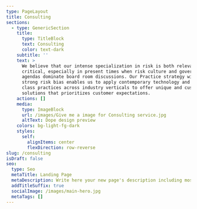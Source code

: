 ```yaml
---
type: PageLayout
title: Consulting
sections:
  - type: GenericSection
    title:
      type: TitleBlock
      text: Consulting
      color: text-dark
    subtitle: ''
    text: >
      We believe that our intense specialization in risk is both relevant and
      critical, especially in present times when risk culture and governance
      agendas dominate board room discussions. Our Practice strategy with a
      strong risk bias enables us to apply contemporary technology and best in
      class practices across industry verticals to offer unique and customized
      solutions that prioritizes customer expectations.
    actions: []
    media:
      type: ImageBlock
      url: /images/Give me a image for Consulting service.jpg
      altText: Dope design preview
    colors: bg-light-fg-dark
    styles:
      self:
        alignItems: center
        flexDirection: row-reverse
slug: /consulting
isDraft: false
seo:
  type: Seo
  metaTitle: Landing Page
  metaDescription: Write here your new page's description including most relevant keywords.
  addTitleSuffix: true
  socialImage: /images/main-hero.jpg
  metaTags: []
---
```

